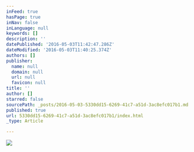```yaml
---
inFeed: true
hasPage: true
inNav: false
inLanguage: null
keywords: []
description: ''
datePublished: '2016-05-03T11:42:47.286Z'
dateModified: '2016-05-03T11:40:25.374Z'
authors: []
publisher:
  name: null
  domain: null
  url: null
  favicon: null
title: ''
author: []
starred: false
sourcePath: _posts/2016-05-03-5330dd15-6269-41c7-a51d-3ac8efc017b1.md
published: true
url: 5330dd15-6269-41c7-a51d-3ac8efc017b1/index.html
_type: Article

---
```

![](https://the-grid-user-content.s3-us-west-2.amazonaws.com/2229c3aa-d591-4ea5-b0ee-88074250e9dd.jpg)